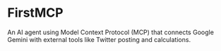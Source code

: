 # FirstMCP
An AI agent using Model Context Protocol (MCP) that connects Google Gemini with external tools like Twitter posting and calculations.
